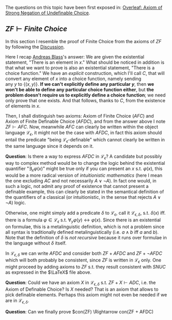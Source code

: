 The questions on this topic have been first exposed in: [Overleaf: Axiom of Strong Negation of Undefinable Choice](https://www.overleaf.com/read/cdjmtszyvqcv#476c02). 
## $ZF \vdash Finite$ $Choice$
In this section I resemble the proof of Finite Choice from the axioms of $ZF$ by following the [Discussion](https://mathoverflow.net/questions/32538/finite-axiom-of-choice-how-do-you-prove-it-from-just-zf).

Here I recap [Andreas Blass](https://mathoverflow.net/users/6794/andreas-blass)'s answer:
	We are given the existential statement, "There is an element in $x$." What should be noticed in addition is that what we want to prove is also an existential statement, "There is a choice function." We have an _explicit_ construction, which I'll call $C$, that will convert any element of $x$ into a choice function, namely sending any $y$ to $\{(x,y)\}$. **If we can't explicitly define any particular $y$**, then **we won't be able to define any particular choice function either**, but **the problem doesn't require us to explicitly define a choice function**; we need only prove that one exists. And that follows, thanks to $C$, from the existence of elements in $x$.

Then, I shall distinguish two axioms: Axiom of  Finite Choice ($AFC$) and Axiom of Finite Definable Choice ($AFDC$), and from the answer above I note $ZF \vdash AFC$. Now, meanwhile $AFC$ can clearly be written within the object language $\mathcal{L}_\epsilon$, it might not be the case with $AFDC$, in fact this axiom should entail the predicate "being $\mathcal{L}_\epsilon$-definable" which cannot clearly be written in the same language since it depends on it.

**Question**: Is there a way to express $AFDC$ in $\mathcal{L}_\epsilon$?
A candidate but possibly way to complex method would be to change the logic behind the existential quantifier "$\exists_x \varphi(x)$" might be true only if you can present an $x$ s.t. $\varphi(x)$, this would be a more radical version of _intuitionistic mathematics_ (here I mean the one excluding $AC$ and not necessarily $A \lor \lnot A$). In fact one would, in such a logic, not admit any proof of existence that cannot present a definable example, this can clearly be stated in the semantical definition of the quantifiers of a classical (or intuitionistic, in the sense that rejects $A \lor \lnot A$) logic.

Otherwise, one might simply add a predicate $\delta$ to $\mathcal{L}_\epsilon$, call it $\mathcal{L}_{\epsilon, \delta}$, s.t. $\delta(x)$ iff. there is a formula $\varphi \in \mathcal{L}_\epsilon$ s.t. $\forall_{y} \varphi(y) \leftrightarrow \varphi(x)$. Since there is an existential on formulae, this is a metalinguistic definition, which is not a problem since all syntax is traditionally defined metalinguistically (i.e. $a \land b$ iff $a$ and $b$). Note that the definition of $\delta$ is *not recursive* because it runs over formulae in the language without $\delta$ itself.

In $\mathcal{L}_{\epsilon, \delta}$ we can write $AFDC$ and consider both $ZF + AFDC$ and $ZF + \lnot AFDC$ which will both probably be consistent, since $ZF$ is written in $\mathcal{L}_\epsilon$ only. One might proceed by adding axioms to $ZF$ s.t. they result consistent with $SNUC$ as expressed in the $\LaTeX$ file above.

**Question**: Could we have an axiom $X$ in $\mathcal{L}_{\epsilon, \delta}$ s.t. $ZF + X \vdash ADC$, i.e. the Axiom of Definable Choice? Is $X$ needed?
That is an axiom that allows to pick definable elements. Perhaps this axiom might not even be needed if we are in $\mathcal{L}_{\epsilon, \delta}$.

**Question**: Can we finally prove $con(ZF) \Rightarrow con(ZF + AFDC) 